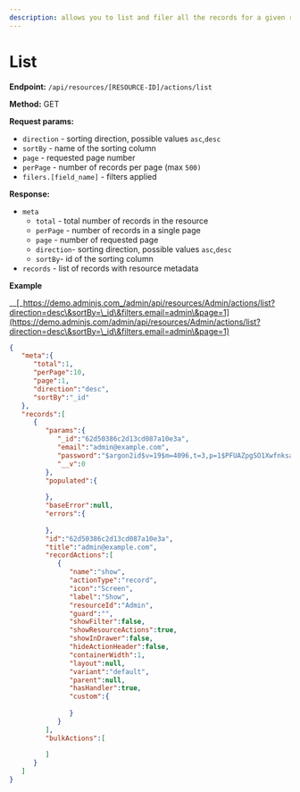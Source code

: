 ```yaml
---
description: allows you to list and filer all the records for a given resource
---
```


# List

**Endpoint:** `/api/resources/[RESOURCE-ID]/actions/list`

**Method:** GET

**Request params:**&#x20;

* `direction` - sorting direction, possible values `asc`,`desc`
* `sortBy` - name of the sorting column&#x20;
* `page` - requested page number&#x20;
* `perPage` - number of records per page (max `500)`
* `filers.[field_name]` - filters applied&#x20;

**Response:**

* `meta`
  * `total` - total number of records in the resource
  * `perPage` - number of records in a single page
  * `page` - number of requested page
  * `direction`- sorting direction, possible values `asc`,`desc`
  * `sortBy`- id of the sorting column
* `records` - list of records with resource metadata

**Example**&#x20;

__[_https://demo.adminjs.com_/admin/api/resources/Admin/actions/list?direction=desc\&sortBy=\_id\&filters.email=admin\&page=1](https://demo.adminjs.com/admin/api/resources/Admin/actions/list?direction=desc\&sortBy=\_id\&filters.email=admin\&page=1)

```json
{
   "meta":{
      "total":1,
      "perPage":10,
      "page":1,
      "direction":"desc",
      "sortBy":"_id"
   },
   "records":[
      {
         "params":{
            "_id":"62d50386c2d13cd087a10e3a",
            "email":"admin@example.com",
            "password":"$argon2id$v=19$m=4096,t=3,p=1$PFUAZpgSO1XwfnksafaV2Q$+vJ1hrmDAY70Us5iz5bNttDRCOAxLGIAOFaol0KrcjI",
            "__v":0
         },
         "populated":{
            
         },
         "baseError":null,
         "errors":{
            
         },
         "id":"62d50386c2d13cd087a10e3a",
         "title":"admin@example.com",
         "recordActions":[
            {
               "name":"show",
               "actionType":"record",
               "icon":"Screen",
               "label":"Show",
               "resourceId":"Admin",
               "guard":"",
               "showFilter":false,
               "showResourceActions":true,
               "showInDrawer":false,
               "hideActionHeader":false,
               "containerWidth":1,
               "layout":null,
               "variant":"default",
               "parent":null,
               "hasHandler":true,
               "custom":{
                  
               }
            }
         ],
         "bulkActions":[
            
         ]
      }
   ]
}
```

